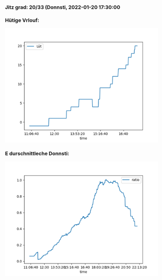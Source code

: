 ### Jitz grad: 20/33 (Donnsti, 2022-01-20 17:30:00

### Hütige Vrlouf:
![Graph](Today.png)

### E durschnittleche Donnsti:
![Graph](Donnsti.png)